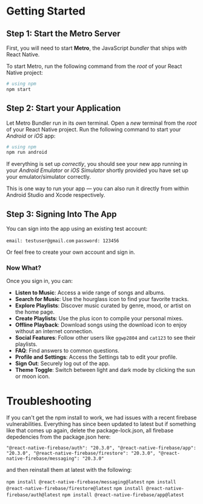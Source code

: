 # Getting Started

## Step 1: Start the Metro Server

First, you will need to start **Metro**, the JavaScript _bundler_ that ships _with_ React Native.

To start Metro, run the following command from the _root_ of your React Native project:

```bash
# using npm
npm start
```

## Step 2: Start your Application

Let Metro Bundler run in its _own_ terminal. Open a _new_ terminal from the _root_ of your React Native project. Run the following command to start your _Android_ or _iOS_ app:

```bash
# using npm
npm run android
```

If everything is set up _correctly_, you should see your new app running in your _Android Emulator_ or _iOS Simulator_ shortly provided you have set up your emulator/simulator correctly.

This is one way to run your app — you can also run it directly from within Android Studio and Xcode respectively.

## Step 3: Signing Into The App

You can sign into the app using an existing test account:

`email: testuser@gmail.com`
`password: 123456`

Or feel free to create your own account and sign in.

### Now What?

Once you sign in, you can:
- **Listen to Music**: Access a wide range of songs and albums.
- **Search for Music**: Use the hourglass icon to find your favorite tracks.
- **Explore Playlists**: Discover music curated by genre, mood, or artist on the home page.
- **Create Playlists**: Use the plus icon to compile your personal mixes.
- **Offline Playback**: Download songs using the download icon to enjoy without an internet connection.
- **Social Features**: Follow other users like `ggwp2804` and `cat123` to see their playlists.
- **FAQ**: Find answers to common questions.
- **Profile and Settings**: Access the Settings tab to edit your profile.
- **Sign Out**: Securely log out of the app.
- **Theme Toggle**: Switch between light and dark mode by clicking the sun or moon icon.

# Troubleshooting

If you can't get the npm install to work, we had issues with a recent firebase vulnerabilities. 
Everything has since been updated to latest but if something like that comes up again, delete the package-lock.json, all firebase depedencies from the package.json  here:

`"@react-native-firebase/auth": "20.3.0",
"@react-native-firebase/app": "20.3.0",
"@react-native-firebase/firestore": "20.3.0",
"@react-native-firebase/messaging": "20.3.0"`

and then reinstall them at latest with the following:

`npm install @react-native-firebase/messaging@latest`
`npm install @react-native-firebase/firestore@latest`
`npm install @react-native-firebase/auth@latest`
`npm install @react-native-firebase/app@latest`
